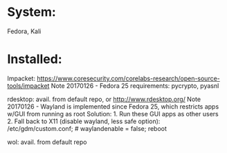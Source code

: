 # System: 
  Fedora, Kali

# Installed:
Impacket:   https://www.coresecurity.com/corelabs-research/open-source-tools/impacket
            Note 20170126 - Fedora 25 requirements: pycrypto, pyasnl

rdesktop:   avail. from default repo, or http://www.rdesktop.org/
            Note 20170126 - Wayland is implemented since Fedora 25, which restricts apps w/GUI from running as root
            Solution: 1. Run these GUI apps as other users
                      2. Fall back to X11 (disable wayland, less safe option):
                         /etc/gdm/custom.conf;
                         # waylandenable = false;
                         reboot

wol:        avail. from default repo
